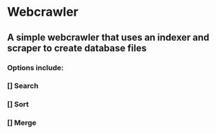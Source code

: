 # Webcrawler
## A simple webcrawler that uses an indexer and scraper to create database files
### Options include:
### [] Search
### [] Sort
### [] Merge
